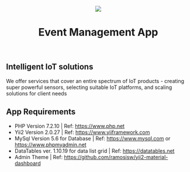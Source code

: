 <p align="center">
    <a href="https://www.redsparkinfo.com/" target="_blank">
        <img src="https://www.redsparkinfo.com/wp-content/themes/redspark/assets/newsite_images/logos/logo_blue.png">
    </a>
    <h1 align="center">Event Management App</h1>
    <br>
</p>

## Intelligent IoT solutions

We offer services that cover an entire spectrum of IoT products - creating super powerful sensors, selecting suitable IoT platforms, and scaling solutions for client needs

## App Requirements

 - PHP Version 7.2.10 | Ref: https://www.php.net
 - Yii2 Version 2.0.27 | Ref: https://www.yiiframework.com
 - MySql Version 5.6 for Database | Ref: https://www.mysql.com or https://www.phpmyadmin.net 
 - DataTables ver. 1.10.19 for data list grid | Ref: https://datatables.net
 - Admin Theme | Ref: https://github.com/ramosisw/yii2-material-dashboard